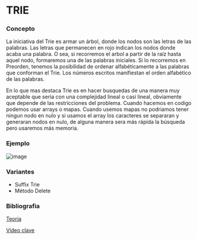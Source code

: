 # TRIE 

### Concepto
La iniciativa del Trie es armar un árbol, donde los nodos son las letras de las palabras. Las letras que permanecen en rojo indican los nodos donde acaba una palabra. O sea, si recorremos el arbol a partir de la raíz hasta aquel nodo, formaremos una de las palabras iniciales. Si lo recorremos en Preorden, tenemos la posibilidad de ordenar alfabéticamente a las palabras que conforman el Trie. Los números escritos manifiestan el orden alfabético de las palabras. 

En lo que mas destaca Trie es en hacer busquedas de una manera muy aceptable que seria con una complejidad lineal o casi lineal, obviamente que depende de las restricciones del problema.
Cuando hacemos en codigo podemos usar arrays o mapas. Cuando usemos mapas no podriamos tener ningun nodo en nulo y si usamos el array los caracteres se separaran y generaran nodos en nulo, de alguna manera sera más rápida la búsqueda pero usaremos más memoria.

### Ejemplo 
![image](https://user-images.githubusercontent.com/102009436/193949788-a30ae70a-31f3-407b-8d6e-653f8edd9d18.png)

### Variantes
- Suffix Trie
- Método Delete

### Bibliografia 
[Teoria](https://oiaunlam.wordpress.com/2016/05/02/trie/)

[Video clave](https://www.youtube.com/watch?v=-urNrIAQnNo)
